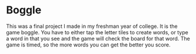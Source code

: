 # Boggle

This was a final project I made in my freshman year of college. It is the game boggle. You have to either tap the letter tiles to create words, or type a word in that you see
and the game will check the board for that word. The game is timed, so the more words you can get the better you score.
